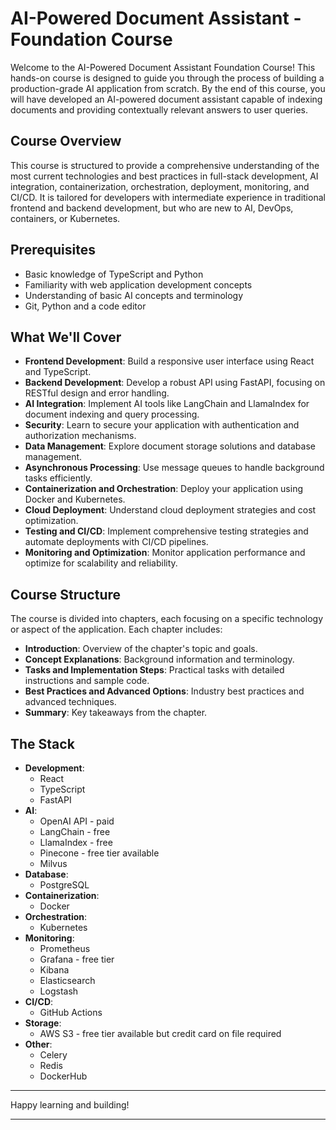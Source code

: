 # AI-Powered Document Assistant - Foundation Course

Welcome to the AI-Powered Document Assistant Foundation Course! This hands-on course is designed to guide you through the process of building a production-grade AI application from scratch. By the end of this course, you will have developed an AI-powered document assistant capable of indexing documents and providing contextually relevant answers to user queries.

## Course Overview

This course is structured to provide a comprehensive understanding of the most current technologies and best practices in full-stack development, AI integration, containerization, orchestration, deployment, monitoring, and CI/CD. It is tailored for developers with intermediate experience in traditional frontend and backend development, but who are new to AI, DevOps, containers, or Kubernetes.

## Prerequisites

- Basic knowledge of TypeScript and Python
- Familiarity with web application development concepts
- Understanding of basic AI concepts and terminology
- Git, Python and a code editor

## What We'll Cover

- **Frontend Development**: Build a responsive user interface using React and TypeScript.
- **Backend Development**: Develop a robust API using FastAPI, focusing on RESTful design and error handling.
- **AI Integration**: Implement AI tools like LangChain and LlamaIndex for document indexing and query processing.
- **Security**: Learn to secure your application with authentication and authorization mechanisms.
- **Data Management**: Explore document storage solutions and database management.
- **Asynchronous Processing**: Use message queues to handle background tasks efficiently.
- **Containerization and Orchestration**: Deploy your application using Docker and Kubernetes.
- **Cloud Deployment**: Understand cloud deployment strategies and cost optimization.
- **Testing and CI/CD**: Implement comprehensive testing strategies and automate deployments with CI/CD pipelines.
- **Monitoring and Optimization**: Monitor application performance and optimize for scalability and reliability.

## Course Structure

The course is divided into chapters, each focusing on a specific technology or aspect of the application. Each chapter includes:

- **Introduction**: Overview of the chapter's topic and goals.
- **Concept Explanations**: Background information and terminology.
- **Tasks and Implementation Steps**: Practical tasks with detailed instructions and sample code.
- **Best Practices and Advanced Options**: Industry best practices and advanced techniques.
- **Summary**: Key takeaways from the chapter.

## The Stack

- **Development**:
  - React
  - TypeScript
  - FastAPI
- **AI**:
  - OpenAI API - paid
  - LangChain - free
  - LlamaIndex - free
  - Pinecone - free tier available
  - Milvus
- **Database**:
  - PostgreSQL
- **Containerization**:
  - Docker
- **Orchestration**:
  - Kubernetes
- **Monitoring**:
  - Prometheus
  - Grafana - free tier
  - Kibana
  - Elasticsearch
  - Logstash
- **CI/CD**:
  - GitHub Actions
- **Storage**:
  - AWS S3 - free tier available but credit card on file required
- **Other**:
  - Celery
  - Redis
  - DockerHub
 
---

Happy learning and building!

---
